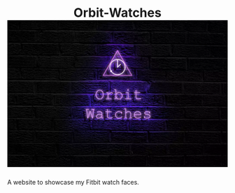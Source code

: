 # <h1 align="center">Orbit-Watches <br>![orbit Logo](./images/1024w-min.webp)</h1>

A website to showcase my Fitbit watch faces.
